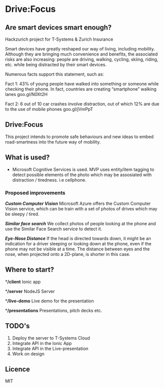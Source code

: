 # Drive:Focus

## Are smart devices smart enough?
Hackzurich project for T-Systems & Zurich Insurance

Smart devices have greatly reshaped our way of living, including mobility. Although they are bringing much convenience and benefits, the associated risks are also increasing: people are driving, walking, cycling, skiing, riding, etc. while being distracted by their smart devices. <br />

Numerous facts support this statement, such as:

Fact 1: 43% of young people have walked into something or someone while checking their phone. In fact, countries are creating “smartphone” walking lanes goo.gl/N0Xt2H<br />

Fact 2: 6 out of 10 car crashes involve distraction, out of which 12% are due to the use of mobile phones goo.gl/jVmPpT<br />

## Drive:Focus
This project intends to promote safe behaviours and new ideas to embed road-smartness into the future way of mobility.


## What is used?
* Microsoft Cognitive Services is used. MVP uses entity/item tagging to detect possible elements of the photo which may be assosiated with distraction / tiredness. i.e cellphone.

### Proposed improvements
***Custom Computer Vision***
Microsoft Azure offers the Custom Computer Vision service, which can be train with a set of photos of drives which may be sleepy / tired.

***Similar face search***
We collect photos of people looking at the phone and use the Similar Face Search service to detect it.

***Eye-Nose Distance***
If the head is directed towards down, it might be an indication for a driver sleeping or looking down at the phone, even if the phone may not be visible at a time.
The distance between eyes and the nose, when projected onto a 2D-plane, is shorter in this case.

## Where to start?
***/client**
Ionic app

***/server**
NodeJS Server

***/live-demo**
Live demo for the presentation

***/presentations**
Presentations, pitch decks etc.

## TODO's
1. Deploy the server to T-Systems Cloud
2. Integrate API in the Ionic App
3. Integrate API in the Live-presentation
4. Work on design

## Licence
MIT
